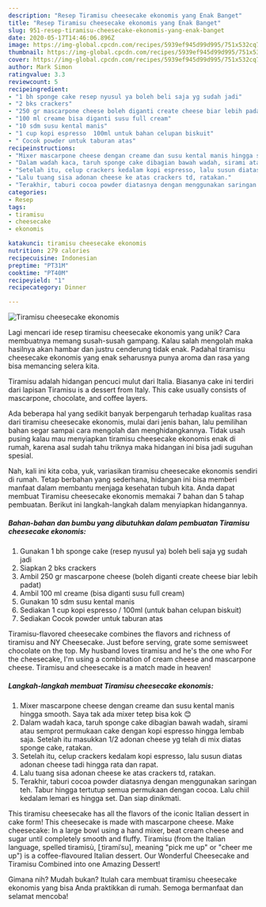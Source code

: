 ```yaml
---
description: "Resep Tiramisu cheesecake ekonomis yang Enak Banget"
title: "Resep Tiramisu cheesecake ekonomis yang Enak Banget"
slug: 951-resep-tiramisu-cheesecake-ekonomis-yang-enak-banget
date: 2020-05-17T14:46:06.896Z
image: https://img-global.cpcdn.com/recipes/5939ef945d99d995/751x532cq70/tiramisu-cheesecake-ekonomis-foto-resep-utama.jpg
thumbnail: https://img-global.cpcdn.com/recipes/5939ef945d99d995/751x532cq70/tiramisu-cheesecake-ekonomis-foto-resep-utama.jpg
cover: https://img-global.cpcdn.com/recipes/5939ef945d99d995/751x532cq70/tiramisu-cheesecake-ekonomis-foto-resep-utama.jpg
author: Mark Simon
ratingvalue: 3.3
reviewcount: 5
recipeingredient:
- "1 bh sponge cake resep nyusul ya boleh beli saja yg sudah jadi"
- "2 bks crackers"
- "250 gr mascarpone cheese boleh diganti create cheese biar lebih padat"
- "100 ml creame bisa diganti susu full cream"
- "10 sdm susu kental manis"
- "1 cup kopi espresso  100ml untuk bahan celupan biskuit"
- " Cocok powder untuk taburan atas"
recipeinstructions:
- "Mixer mascarpone cheese dengan creame dan susu kental manis hingga smooth. Saya tak ada mixer tetep bisa kok 😊"
- "Dalam wadah kaca, taruh sponge cake dibagian bawah wadah, sirami atau semprot permukaan cake dengan kopi espresso hingga lembab saja. Setelah itu masukkan 1/2 adonan cheese yg telah di mix diatas sponge cake, ratakan."
- "Setelah itu, celup crackers kedalam kopi espresso, lalu susun diatas adonan cheese tadi hingga rata dan rapat."
- "Lalu tuang sisa adonan cheese ke atas crackers td, ratakan."
- "Terakhir, taburi cocoa powder diatasnya dengan menggunakan saringan teh. Tabur hingga tertutup semua permukaan dengan cocoa. Lalu chiil kedalam lemari es hingga set. Dan siap dinikmati."
categories:
- Resep
tags:
- tiramisu
- cheesecake
- ekonomis

katakunci: tiramisu cheesecake ekonomis 
nutrition: 279 calories
recipecuisine: Indonesian
preptime: "PT31M"
cooktime: "PT40M"
recipeyield: "1"
recipecategory: Dinner

---
```



![Tiramisu cheesecake ekonomis](https://img-global.cpcdn.com/recipes/5939ef945d99d995/751x532cq70/tiramisu-cheesecake-ekonomis-foto-resep-utama.jpg)

Lagi mencari ide resep tiramisu cheesecake ekonomis yang unik? Cara membuatnya memang susah-susah gampang. Kalau salah mengolah maka hasilnya akan hambar dan justru cenderung tidak enak. Padahal tiramisu cheesecake ekonomis yang enak seharusnya punya aroma dan rasa yang bisa memancing selera kita.

Tiramisu adalah hidangan pencuci mulut dari Italia. Biasanya cake ini terdiri dari lapisan Tiramisu is a dessert from Italy. This cake usually consists of mascarpone, chocolate, and coffee layers.

Ada beberapa hal yang sedikit banyak berpengaruh terhadap kualitas rasa dari tiramisu cheesecake ekonomis, mulai dari jenis bahan, lalu pemilihan bahan segar sampai cara mengolah dan menghidangkannya. Tidak usah pusing kalau mau menyiapkan tiramisu cheesecake ekonomis enak di rumah, karena asal sudah tahu triknya maka hidangan ini bisa jadi suguhan spesial.


Nah, kali ini kita coba, yuk, variasikan tiramisu cheesecake ekonomis sendiri di rumah. Tetap berbahan yang sederhana, hidangan ini bisa memberi manfaat dalam membantu menjaga kesehatan tubuh kita. Anda dapat membuat Tiramisu cheesecake ekonomis memakai 7 bahan dan 5 tahap pembuatan. Berikut ini langkah-langkah dalam menyiapkan hidangannya.

<!--inarticleads1-->

##### Bahan-bahan dan bumbu yang dibutuhkan dalam pembuatan Tiramisu cheesecake ekonomis:

1. Gunakan 1 bh sponge cake (resep nyusul ya) boleh beli saja yg sudah jadi
1. Siapkan 2 bks crackers
1. Ambil 250 gr mascarpone cheese (boleh diganti create cheese biar lebih padat)
1. Ambil 100 ml creame (bisa diganti susu full cream)
1. Gunakan 10 sdm susu kental manis
1. Sediakan 1 cup kopi espresso / 100ml (untuk bahan celupan biskuit)
1. Sediakan  Cocok powder untuk taburan atas


Tiramisu-flavored cheesecake combines the flavors and richness of tiramisu and NY Cheesecake. Just before serving, grate some semisweet chocolate on the top. My husband loves tiramisu and he&#39;s the one who For the cheesecake, I&#39;m using a combination of cream cheese and mascarpone cheese. Tiramisu and cheesecake is a match made in heaven! 

<!--inarticleads2-->

##### Langkah-langkah membuat Tiramisu cheesecake ekonomis:

1. Mixer mascarpone cheese dengan creame dan susu kental manis hingga smooth. Saya tak ada mixer tetep bisa kok 😊
1. Dalam wadah kaca, taruh sponge cake dibagian bawah wadah, sirami atau semprot permukaan cake dengan kopi espresso hingga lembab saja. Setelah itu masukkan 1/2 adonan cheese yg telah di mix diatas sponge cake, ratakan.
1. Setelah itu, celup crackers kedalam kopi espresso, lalu susun diatas adonan cheese tadi hingga rata dan rapat.
1. Lalu tuang sisa adonan cheese ke atas crackers td, ratakan.
1. Terakhir, taburi cocoa powder diatasnya dengan menggunakan saringan teh. Tabur hingga tertutup semua permukaan dengan cocoa. Lalu chiil kedalam lemari es hingga set. Dan siap dinikmati.


This tiramisu cheesecake has all the flavors of the iconic Italian dessert in cake form! This cheesecake is made with mascarpone cheese. Make cheesecake: In a large bowl using a hand mixer, beat cream cheese and sugar until completely smooth and fluffy. Tiramisu (from the Italian language, spelled tiramisù, [ˌtiramiˈsu], meaning &#34;pick me up&#34; or &#34;cheer me up&#34;) is a coffee-flavoured Italian dessert. Our Wonderful Cheesecake and Tiramisu Combined into one Amazing Dessert! 

Gimana nih? Mudah bukan? Itulah cara membuat tiramisu cheesecake ekonomis yang bisa Anda praktikkan di rumah. Semoga bermanfaat dan selamat mencoba!
